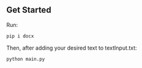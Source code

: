 ## Get Started
Run:
```py
pip i docx
```
Then, after adding your desired text to textInput.txt:
```py
python main.py
```